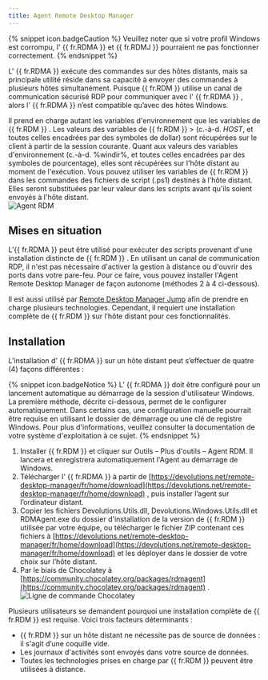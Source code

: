 ```yaml
---
title: Agent Remote Desktop Manager
---
```

{% snippet icon.badgeCaution %} 
Veuillez noter que si votre profil Windows est corrompu, l' {{ fr.RDMA }} et {{ fr.RDMJ }} pourraient ne pas fonctionner correctement. 
{% endsnippet %}
 
L' {{ fr.RDMA }} exécute des commandes sur des hôtes distants, mais sa principale utilité réside dans sa capacité à envoyer des commandes à plusieurs hôtes simultanément. Puisque {{ fr.RDM }} utilise un canal de communication sécurisé RDP pour communiquer avec l' {{ fr.RDMA }} , alors l' {{ fr.RDMA }} n’est compatible qu’avec des hôtes Windows.  

Il prend en charge autant les variables d'environnement que les variables de {{ fr.RDM }} . Les valeurs des variables de {{ fr.RDM }} &gt; (c.-à-d. $HOST$, et toutes celles encadrées par des symboles de dollar) sont récupérées sur le client à partir de la session courante. Quant aux valeurs des variables d'environnement (c.-à-d. %windir%, et toutes celles encadrées par des symboles de pourcentage), elles sont récupérées sur l'hôte distant au moment de l'exécution. Vous pouvez utiliser les variables de {{ fr.RDM }} dans les commandes des fichiers de script (.ps1) destinés à l'hôte distant. Elles seront substituées par leur valeur dans les scripts avant qu'ils soient envoyés à l'hôte distant.  
![Agent RDM](/img/fr/rdm/windows/clip11234.png) 

## Mises en situation 
L’{{ fr.RDMA }} peut être utilisé pour exécuter des scripts provenant d'une installation distincte de {{ fr.RDM }} . En utilisant un canal de communication RDP, il n'est pas nécessaire d'activer la gestion à distance ou d'ouvrir des ports dans votre pare-feu. Pour ce faire, vous pouvez installer l'Agent Remote Desktop Manager de façon autonome (méthodes 2 à 4 ci-dessous).  

Il est aussi utilisé par [Remote Desktop Manager Jump](/fr/rdm/windows/overview/the-devolutions-platform/rdm-jump/) afin de prendre en charge plusieurs technologies. Cependant, il requiert une installation complète de {{ fr.RDM }} sur l’hôte distant pour ces fonctionnalités. 

## Installation 

L’installation d’ {{ fr.RDMA }} sur un hôte distant peut s’effectuer de quatre (4) façons différentes :  

{% snippet icon.badgeNotice %} 
L’ {{ fr.RDMA }} doit être configuré pour un lancement automatique au démarrage de la session d'utilisateur Windows. La première méthode, décrite ci-dessous, permet de le configurer automatiquement. Dans certains cas, une configuration manuelle pourrait être requise en utilisant le dossier de démarrage ou une clé de registre Windows. Pour plus d'informations, veuillez consulter la documentation de votre système d'exploitation à ce sujet. 
{% endsnippet %}
 
1. Installer {{ fr.RDM }} et cliquer sur Outils – Plus d'outils – Agent RDM. Il lancera et enregistrera automatiquement l'Agent au démarrage de Windows. 
1. Télécharger l' {{ fr.RDMA }} à partir de [https://devolutions.net/remote-desktop-manager/fr/home/download](https://devolutions.net/remote-desktop-manager/fr/home/download) , puis installer l’agent sur l’ordinateur distant. 
1. Copier les fichiers Devolutions.Utils.dll, Devolutions.Windows.Utils.dll et RDMAgent.exe du dossier d'installation de la version de {{ fr.RDM }} utilisée par votre équipe, ou télécharger le fichier ZIP contenant ces fichiers à [https://devolutions.net/remote-desktop-manager/fr/home/download](https://devolutions.net/remote-desktop-manager/fr/home/download) et les déployer dans le dossier de votre choix sur l’hôte distant. 
1. Par le biais de Chocolatey à [https://community.chocolatey.org/packages/rdmagent](https://community.chocolatey.org/packages/rdmagent) .  
![Ligne de commande Chocolatey](/img/fr/rdm/windows/clip11583.png) 

Plusieurs utilisateurs se demandent pourquoi une installation complète de {{ fr.RDM }} est requise. Voici trois facteurs déterminants :  

* {{ fr.RDM }} sur un hôte distant ne nécessite pas de source de données : il s'agit d’une coquille vide. 
* Les journaux d'activités sont envoyés dans votre source de données. 
* Toutes les technologies prises en charge par {{ fr.RDM }} peuvent être utilisées à distance. 

